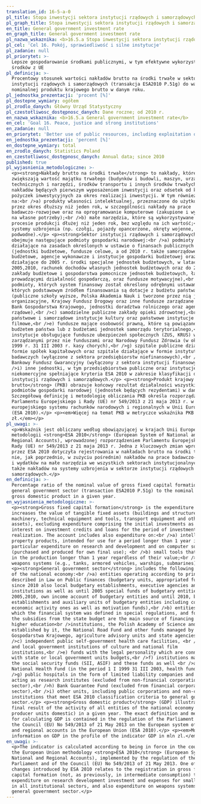 ```yaml
---
translation_id: 16-5-a-0
pl_title: Stopa inwestycji sektora instytucji rządowych i samorządowych
pl_graph_title: Stopa inwestycji sektora instytucji rządowych i samorządowych
en_title: General government investment rate
en_graph_title: General government investment rate
pl_nazwa_wskaznika: <b>16.5.a Stopa inwestycji sektora instytucji rządowych i samorządowych</b>
pl_cel: 'Cel 16. Pokój, sprawiedliwość i silne instytucje'
pl_zadanie: null
pl_priorytet: >-
  Lepsze gospodarowanie środkami publicznymi, w tym efektywne wykorzystanie
  środków z UE
pl_definicja: >-
  Procentowy stosunek wartości nakładów brutto na środki trwałe w sektorze
  instytucji rządowych i samorządowych (transakcja ESA2010 P.51g) do wartości
  nominalnej produktu krajowego brutto w danym roku.
pl_jednostka_prezentacji: 'procent [%]'
pl_dostepne_wymiary: ogółem
pl_zrodlo_danych: Główny Urząd Statystyczny
pl_czestotliwosc_dostępnosc_danych: Dane roczne; od 2010 r.
en_nazwa_wskaznika: <b>16.5.a General government investment rate</b>
en_cel: 'Goal 16. Peace, justice and strong institutions'
en_zadanie: null
en_priorytet: 'Better use of public resources, including exploitation of EU resources'
en_jednostka_prezentacji: 'percent [%]'
en_dostepne_wymiary: total
en_zrodlo_danych: Statistics Poland
en_czestotliwosc_dostępnosc_danych: Annual data; since 2010
published: true
pl_wyjasnienia_metodologiczne: >-
  <p><strong>Nakłady brutto na środki trwałe</strong> to nakłady, które
  zwiększają wartość majątku trwałego (budynków i budowli, maszyn, urządzeń
  technicznych i narzędzi, środków transportu i innych środków trwałych), bez
  nakładów będących pierwszym wyposażeniem inwestycji oraz odsetek od kredytów i
  pożyczek inwestycyjnych za okres realizacji inwestycji. W tym również nakłady
  na:<br />a) produkty własności intelektualnej, przeznaczone do użytkowania
  przez okres dłuższy niż jeden rok, w szczególności nakłady na prace
  badawczo-rozwojowe oraz na oprogramowanie komputerowe (zakupione i wytworzone
  na własne potrzeby);<br />b) małe narzędzia, które są wykorzystywane w
  procesie produkcji dłużej niż jeden rok, bez względu na ich wartość;<br />c)
  systemy uzbrojenia (np. czołgi, pojazdy opancerzone, okręty wojenne, łodzie
  podwodne).</p> <p><strong>Sektor instytucji rządowych i samorządowych</strong>
  obejmuje następujące podmioty gospodarki narodowej:<br />a) podmioty
  działające na zasadach określonych w ustawie o finansach publicznych
  (jednostki budżetowe, fundusze celowe, a od 2010 r. także samorządowe zakłady
  budżetowe, agencje wykonawcze i instytucje gospodarki budżetowej oraz
  działające do 2005 r. środki specjalne jednostek budżetowych, w latach
  2005,2010, rachunek dochodów własnych jednostek budżetowych oraz do 2010 r.
  zakłady budżetowe i gospodarstwa pomocnicze jednostek budżetowych, łącznie z
  prowadzącymi działalność gospodarczą, oraz fundusze motywacyjne),<br />b)
  podmioty, których system finansowy został określony odrębnymi ustawami, a
  których podstawowym źródłem finansowania są dotacje z budżetu państwa
  (publiczne szkoły wyższe, Polska Akademia Nauk i tworzone przez nią jednostki
  organizacyjne, Krajowy Fundusz Drogowy oraz inne fundusze zarządzane przez
  Bank Gospodarstwa Krajowego, jednostki doradztwa rolniczego oraz agencje
  rządowe),<br />c) samodzielne publiczne zakłady opieki zdrowotnej,<br />d)
  państwowe i samorządowe instytucje kultury oraz państwowe instytucje
  filmowe,<br />e) fundusze mające osobowość prawną, które są powiązane z
  budżetem państwa lub z budżetami jednostek samorządu terytorialnego,<br />f)
  instytucje obsługujące fundusze ubezpieczeń społecznych (ZUS, KRUS) wraz z
  zarządzanymi przez nie funduszami oraz Narodowy Fundusz Zdrowia (w okresie 1 I
  1999 r. 31 III 2003 r. kasy chorych),<br />g) szpitale publiczne działające w
  formie spółek kapitałowych oraz szpitale działające w formie instytutów
  badawczych (wyłączone z sektora przedsiębiorstw niefinansowych),<br />h)
  Bankowy Fundusz Gwarancyjny (wyłączony z sektora instytucji finansowych),<br
  />i) inne jednostki, w tym przedsiębiorstwa publiczne oraz instytucje
  niekomercyjne spełniające kryteria ESA 2010 w zakresie klasyfikacji do sektora
  instytucji rządowych i samorządowych.</p> <p><strong>Produkt krajowy
  brutto</strong> (PKB) obrazuje końcowy rezultat działalności wszystkich
  podmiotów gospodarki narodowej (jednostek będących rezydentami) w danym roku.
  Szczegółową definicję i metodologię obliczania PKB określa rozporządzenie
  Parlamentu Europejskiego i Rady (UE) nr 549/2013 z 21 maja 2013 r. w sprawie
  europejskiego systemu rachunków narodowych i regionalnych w Unii Europejskiej
  (ESA 2010).</p> <p><em>Więcej na temat PKB w metryczce wskaźnika PKB w mln
  zł.</em></p>
pl_uwagi: >-
  <p>Wskaźnik jest obliczany według obowiązującej w krajach Unii Europejskiej
  metodologii <strong>ESA 2010</strong> (European System of National and
  Regional Accounts), wprowadzonej rozporządzeniem Parlamentu Europejskiego i
  Rady (UE) nr 549/2013 z 21 maja 2013 r. Jedna z kluczowych zmian wprowadzonych
  przez ESA 2010 dotyczyła rejestrowania w nakładach brutto na środki trwałe (a
  nie, jak poprzednio, w zużyciu pośrednim) nakładów na prace badawczo-rozwojowe
  i wydatków na małe narzędzia we wszystkich sektorach instytucjonalnych, a
  także nakładów na systemy uzbrojenia w sektorze instytucji rządowych i
  samorządowych.</p>
en_definicja: >-
  Percentage ratio of the nominal value of gross fixed capital formation in
  general government sector (transaction ESA2010 P.51g) to the nominal value of
  gross domestic product in a given year.
en_wyjasnienia_metodologiczne: >-
  <p><strong>Gross fixed capital formation</strong> is the expenditure which
  increases the value of tangible fixed assets (buildings and structures,
  machinery, technical equipment and tools, transport equipment and other fixed
  assets), excluding expenditure comprising the initial investments as well as
  interest on investment credits and loans for the period of investment
  realization. The account includes also expenditure on:<br />a) intellectual
  property products, intended for use for a period longer than 1 year in
  particular expenditure on research and development and on computer software
  (purchased and produced for own final use); <br />b) small tools that are used
  in the production longer than 1 year regardless of their value;<br />c)
  weapons systems (e.g., tanks, armored vehicles, warships, submarines).</p>
  <p><strong>General government sector</strong> includes the following entities
  of the national economy:<br />a) entities operating according to principles
  described in Law on Public finances (budgetary units, appropriated funds and
  since 2010 also local budgetary establishments, executive agencies and budget
  institutions as well as until 2005 special funds of budgetary entities, in
  2005,2010, own income account of budgetary entities and until 2010, budgetary
  establishments and auxiliary units of budgetary entities including conducting
  economic activity ones as well as motivation funds),<br />b) entities for
  which the financial system was defined in special regulations, and for which
  the subsidies from the state budget are the main source of financing (public
  higher education<br />institutions, the Polish Academy of Science and entities
  established by it, the National Road Fund and other funds managed by Bank
  Gospodarstwa Krajowego, agriculture advisory units and state agencies),<br
  />c) independent public self-government health care facilities, <br />d) state
  and local government institutions of culture and national film
  institutions,<br />e) funds with the legal personality which are connected
  with state or local government units budgets,<br />f) institutions managing
  the social security funds (SII, ASIF) and these funds as well <br />as the
  National Health Fund (in the period 1 I 1999 31 III 2003, health funds),<br
  />g) public hospitals in the form of limited liability companies and hospitals
  acting as research institutes (excluded from non-financial corporations
  sector),<br />h) Bank Guarantee Fund (excluded from financial corporations
  sector),<br />i) other units, including public corporations and non-commercial
  institutions that meet ESA 2010 classification criteria to general government
  sector.</p> <p><strong>Gross domestic product</strong> (GDP) illustrates the
  final result of the activity of all entities of the national economy (resident
  producer units domestic) in a given year. The exact definition and methodology
  for calculating GDP is contained in the regulation of the Parliament and of
  the Council (EU) No 549/2013 of 21 May 2013 on the European system of national
  and regional accounts in the European Union (ESA 2010).</p> <p><em>More
  information on GDP in the profile of the indicator GDP in mln zl.</em></p>
en_uwagi: >-
  <p>The indicator is calculated according to being in force in the countries of
  the European Union methodology <strong>ESA 2010</strong> (European System of
  National and Regional Accounts), implemented by the regulation of the European
  Parliament and of the Council (EU) No 549/2013 of 21 May 2013. One of the key
  changes introduced by ESA 2010 relates to the registration in gross fixed
  capital formation (not, as previously, in intermediate consumption) the
  expenditure on research development investment and expenses for small tools ,
  in all institutional sectors, and also expenditure on weapons systems , in the
  general government sector.</p>
---
```

